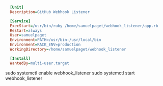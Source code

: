 ```ini
  [Unit]
  Description=GitHub Webhook Listener

  [Service]
  ExecStart=/usr/bin/ruby /home/samuelpaget/webhook_listener/app.rb
  Restart=always
  User=samuelpaget
  Environment=PATH=/usr/bin:/usr/local/bin
  Environment=RACK_ENV=production
  WorkingDirectory=/home/samuelpaget/webhook_listener

  [Install]
  WantedBy=multi-user.target
```

sudo systemctl enable webhook_listener
sudo systemctl start webhook_listener